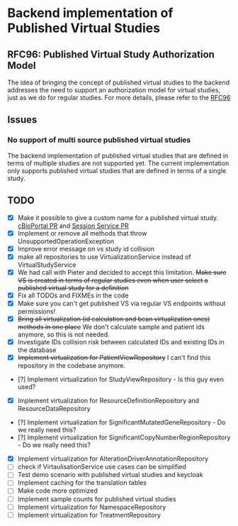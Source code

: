 # Backend implementation of Published Virtual Studies

## RFC96: Published Virtual Study Authorization Model
The idea of bringing the concept of published virtual studies to the backend addresses the need to support an authorization model for virtual studies, just as we do for regular studies.
For more details, please refer to the [RFC96](https://docs.google.com/document/d/1aLRzLZvz0hzIM3nf2vqnSayEEjiUVOt3mP2xrUhufaU/edit?tab=t.0#heading=h.4ow08ycx7u0g)

## Issues

### No support of multi source published virtual studies
 
The backend implementation of published virtual studies that are defined in terms of multiple studies are not supported yet. The current implementation only supports published virtual studies that are defined in terms of a single study.

## TODO

- [x] Make it possible to give a custom name for a published virtual study. [cBioPortal PR](https://github.com/cBioPortal/cbioportal/pull/11611) and [Session Service PR](https://github.com/cBioPortal/cbioportal/pull/11611)
- [x] Implement or remove all methods that throw UnsupportedOperationException
- [x] Improve error message on vs study id collision
- [x] make all repositories to use VirtualizationService instead of VirtualStudyService
- [x] We had call with Pieter and decided to accept this limitation. ~~Make sure VS is created in terms of regular studies even when user select a published virtual study for a definition~~
- [x] Fix all TODOs and FIXMEs in the code
- [x] Make sure you can't get published VS via regular VS endpoints without permissions!
- [x] ~~Bring all virtualization (id calculation and bean virtualization ones) methods in one place~~ We don't calculate sample and patient ids anymore, so this is not needed.
- [x] Investigate IDs collision risk between calculated IDs and existing IDs in the database
- [x] ~~Implement virtualization for PatientViewRepository~~ I can't find this repository in the codebase anymore.
- [?] Implement virtualization for StudyViewRepository - Is this guy even used?
- [x] Implement virtualization for ResourceDefinitionRepository and ResourceDataRepository
- [?] Implement virtualization for SignificantMutatedGeneRepository - Do we really need this?
- [?] Implement virtualization for SignificantCopyNumberRegionRepository - Do we really need this?
- [x] Implement virtualization for AlterationDriverAnnotationRepository
- [ ] check if VirtaulisationService use cases can be simplified
- [ ] Test demo scenario with published virtual studies and keycloak
- [ ] Implement caching for the translation tables
- [ ] Make code more optimized
- [ ] Implement sample counts for published virtual studies
- [ ] Implement virtualization for NamespaceRepository
- [ ] Implement virtualization for TreatmentRepository

